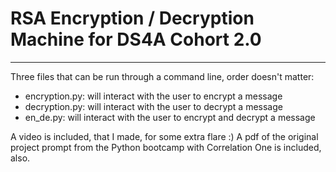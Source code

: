 # RSA Encryption / Decryption Machine for DS4A Cohort 2.0
-----
Three files that can be run through a command line, order doesn't matter:
- encryption.py: will interact with the user to encrypt a message
- decryption.py: will interact with the user to decrypt a message
- en_de.py: will interact with the user to encrypt and decrypt a message


A video is included, that I made, for some extra flare :)
A pdf of the original project prompt from the Python bootcamp with Correlation One is included, also.